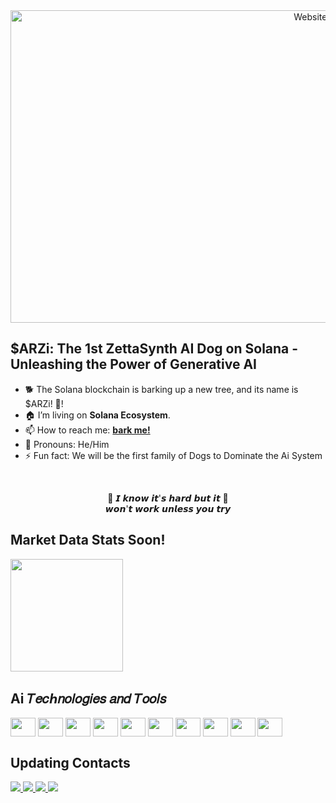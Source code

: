<div align="center">
  <!-- Clickable image that links to the website -->
  <a href="https://prnt.sc/NnxhCxHxcDhE" target="_blank">
    <img src="https://img001.prntscr.com/file/img001/TVBul4lHQEa1c9GoWPBgdA.png" width="1000" height="500" alt="Website Preview">
  </a>
</div>



<h2>$ARZi: The 1st ZettaSynth AI Dog on Solana - Unleashing the Power of Generative AI</h2>

<ul>
  <li>🐕 The Solana blockchain is barking up a new tree, and its name is $ARZi!  🚀!</li>
  <li>🏠 I’m living on <b>Solana Ecosystem</b>.</li>
  <li>📫 How to reach me: <b><a href="mailto:zettam.projects@pm.me">bark me!</a></b></li>
  <li>🐶 Pronouns: He/Him</li>
  <li>⚡ Fun fact: We will be the first family of Dogs to Dominate the Ai System</li>
</ul>

<br>

<p align="center">
  🎵 𝙄 𝙠𝙣𝙤𝙬 𝙞𝙩'𝙨 𝙝𝙖𝙧𝙙 𝙗𝙪𝙩 𝙞𝙩 🎵<br>
  𝙬𝙤𝙣'𝙩 𝙬𝙤𝙧𝙠 𝙪𝙣𝙡𝙚𝙨𝙨 𝙮𝙤𝙪 𝙩𝙧𝙮
</p>

<h2>Market Data Stats Soon!</h2>

<div>
  <img height="180em" src="https://github-readme-stats.vercel.app/api?username=aizettadog&show_icons=true&include_all_commits=true&theme=github_dark&hide_border=true">
</div>

<h2>Ai 𝑇𝑒𝑐ℎ𝑛𝑜𝑙𝑜𝑔𝑖𝑒𝑠 𝑎𝑛𝑑 𝑇𝑜𝑜𝑙𝑠</h2>

<div style="display: inline_block">
  <img align="center" height="30" width="40" src="https://cdn.jsdelivr.net/gh/devicons/devicon/icons/javascript/javascript-plain.svg">
  <img align="center" height="30" width="40" src="https://cdn.jsdelivr.net/gh/devicons/devicon/icons/flutter/flutter-original.svg">
  <img align="center" height="30" width="40" src="https://cdn.jsdelivr.net/gh/devicons/devicon/icons/react/react-original.svg">
  <img align="center" height="30" width="40" src="https://cdn.jsdelivr.net/gh/devicons/devicon/icons/html5/html5-original.svg">
  <img align="center" height="30" width="40" src="https://cdn.jsdelivr.net/gh/devicons/devicon/icons/css3/css3-original.svg">
  <img align="center" height="30" width="40" src="https://cdn.jsdelivr.net/gh/devicons/devicon/icons/python/python-original.svg">
  <img align="center" height="30" width="40" src="https://cdn.jsdelivr.net/gh/devicons/devicon/icons/vuejs/vuejs-original.svg">
  <img align="center" height="30" width="40" src="https://cdn.jsdelivr.net/gh/devicons/devicon/icons/rails/rails-plain.svg">
  <img align="center" height="30" width="40" src="https://cdn-icons-png.flaticon.com/128/12277/12277751.png">
  <img align="center" height="30" width="40" src="https://cdn-icons-png.flaticon.com/128/5968/5968389.png">
  </div>


<h2>Updating Contacts</h2>
<div>
  <a href="https://www.telegram/" target="_blank">
  <img src="https://img.shields.io/badge/Telegram-0077B5?style=for-the-badge&logo=telegram&logoColor=white">
  </a>
  <a href="https://x.com/AiZettaDog?t=Hi26d60NSscyX3HM-HbdKA&s=09" target="_blank">
  <img src="https://img.shields.io/badge/-x-%23E4405F?style=for-the-badge&logo=x&logoColor=white">
  </a>
  <a href="https://discord.gg/" target="_blank">
  <img src="https://img.shields.io/badge/Discord-7289DA?style=for-the-badge&logo=discord&logoColor=white">
  </a>
  <a href="mailto:zettam.projects@pm.me" target="_blank">
  <img src="https://img.shields.io/badge/proton-D14836?style=for-the-badge&logo=gmail&logoColor=white">
  </a>
</div>
